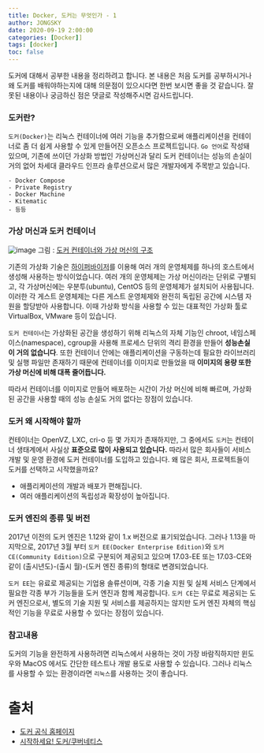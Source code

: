 ```yaml
---
title: Docker, 도커는 무엇인가 - 1
author: JONGSKY
date: 2020-09-19 2:00:00
categories: [Docker]]
tags: [docker]
toc: false
---
```


도커에 대해서 공부한 내용을 정리하려고 합니다. 본 내용은 처음 도커를 공부하시거나 왜 도커를 배워야하는지에 대해 의문점이 있으시다면 한번 보시면 좋을 것 같습니다. 잘못된 내용이나 궁금하신 점은 댓글로 작성해주시면 감사드립니다.

### 도커란?

```도커(Docker)```는 리눅스 컨테이너에 여러 기능을 추가함으로써 애플리케이션을 컨테이너로 좀 더 쉽게 사용할 수 있게 만들어진 오픈소스 프로젝트입니다. ```Go 언어```로 작성돼 있으며, 기존에 쓰이던 가상화 방법인 가상머신과 달리 도커 컨테이너는 성능의 손실이 거의 없어 차세대 클라우드 인프라 솔루션으로서 많은 개발자에게 주목받고 있습니다.

    - Docker Compose
    - Private Registry
    - Docker Machine
    - Kitematic
    - 등등

### 가상 머신과 도커 컨테이너

![image](https://user-images.githubusercontent.com/40276516/93620412-e666ad00-fa14-11ea-8536-5899135f519d.png)
 그림 : [도커 컨테이너와 가상 머신의 구조](https://www.docker.com/resources/what-container)

기존의 가상화 기술은 [하이퍼바이저](https://www.redhat.com/ko/topics/virtualization/what-is-a-hypervisor)를 이용해 여러 개의 운영체제를 하나의 호스트에서 생성해 사용하는 방식이었습니다. 여러 개의 운영체제는 가상 머신이라는 단위로 구별되고, 각 가상머신에는 우분투(ubuntu), CentOS 등의 운영체제가 설치되어 사용됩니다. 이러한 각 게스트 운영체제는 다른 게스트 운영체제와 완전히 독립된 공간에 시스템 자원을 할당받아 사용합니다. 이때 가상화 방식을 사용할 수 있는 대표적인 가상화 툴로 VirtualBox, VMware 등이 있습니다.

```도커 컨테이너```는 가상화된 공간을 생성하기 위해 리눅스의 자체 기능인 chroot, 네임스페이스(namespace), cgroup을 사용해 프로세스 단위의 격리 환경을 만들어 **성능손실이 거의 없습니다**. 또한 컨테이너 안에는 애플리케이션을 구동하는데 필요한 라이브러리 및 실행 파일만 존재하기 때문에 컨테이너를 이미지로 만들었을 때 **이미지의 용량 또한 가상 머신에 비해 대폭 줄어듭니다.**

따라서 컨테이너를 이미지로 만들어 배포하는 시간이 가상 머신에 비해 빠르며, 가상화된 공간을 사용할 때의 성능 손실도 거의 없다는 장점이 있습니다.

### 도커 왜 시작해야 할까

컨테이너는 OpenVZ, LXC, cri-o 등 몇 가지가 존재하지만, 그 중에서도 ```도커```는 컨테이너 생태계에서 사실상 **표준으로 많이 사용되고 있습니다.** 따라서 많은 회사들이 서비스 개발 및 운영 환경에 도커 컨테이너를 도입하고 있습니다. 왜 많은 회사, 프로젝트들이 도커를 선택하고 시작했을까요?

- 애플리케이션의 개발과 배포가 편해집니다.
- 여러 애플리케이션의 독립성과 확장성이 높아집니다.

### 도커 엔진의 종류 및 버전

2017년 이전의 도커 엔진은 1.12와 같이 1.x 버전으로 표기되었습니다. 그러나 1.13을 마지막으로, 2017년 3월 부터 ```도커 EE(Docker Enterprise Edition)```와 ```도커 CE(Community Edition)```으로 구분되어 제공되고 있으며 17.03-EE 또는 17.03-CE와 같이 (출시년도)-(출시 월)-(도커 엔진 종류)의 형태로 변경되었습니다.

```도커 EE```는 유료로 제공되는 기업용 솔류션이며, 각종 기술 지원 및 실제 서비스 단계에서 필요한 각종 부가 기능들을 도커 엔진과 함께 제공합니다. ```도커 CE```는 무료로 제공되는 도커 엔진으로서, 별도의 기술 지원 및 서비스를 제공하지는 않지만 도커 엔진 자체의 핵심적인 기능을 무료로 사용할 수 있다는 장점이 있습니다.

### 참고내용

도커의 기능을 완전하게 사용하려면 리눅스에서 사용하는 것이 가장 바람직하지만 윈도우와 MacOS 에서도 간단한 테스트나 개발 용도로 사용할 수 있습니다. 그러나 리눅스를 사용할 수 있는 환경이라면 ```리눅스```를 사용하는 것이 좋습니다.

# 출처

- [도커 공식 홈페이지](https://www.docker.com/)
- [시작하세요! 도커/쿠버네티스](https://wikibook.co.kr/docker-kube/)